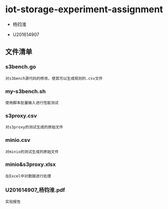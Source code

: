 # iot-storage-experiment-assignment

* 杨钧淮

* U201614907

## 文件清单

### s3bench.go
    对s3bench源代码的修改，使其可以生成规则的.csv文件

### my-s3bench.sh
    使用脚本批量输入进行性能测试

### s3proxy.csv
    对s3proxy的测试生成的原始文件

### minio.csv
    对minio的测试生成的原始文件
    
### minio&s3proxy.xlsx
    在Excel中对数据进行处理

### U201614907_杨钧淮.pdf
    实验报告
